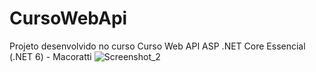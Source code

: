 # CursoWebApi
Projeto desenvolvido no curso  Curso Web API ASP .NET Core Essencial (.NET 6) - Macoratti
![Screenshot_2](https://user-images.githubusercontent.com/76892395/216984403-685242b5-6a6b-4213-9ff1-ac63e7b24bcc.png)
